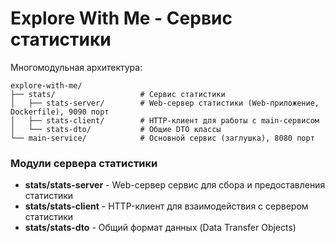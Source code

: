 # Explore With Me - Сервис статистики


Многомодульная архитектура:
```
explore-with-me/
├── stats/                   # Сервис статистики
│   ├── stats-server/        # Web-сервер статистики (Web-приложение, Dockerfile), 9090 порт
│   ├── stats-client/        # HTTP-клиент для работы с main-сервисом
│   └── stats-dto/           # Общие DTO классы
└── main-service/            # Основной сервис (заглушка), 8080 порт
```

### Модули сервера статистики
- **stats/stats-server** - Web-сервер сервис для сбора и предоставления статистики
- **stats/stats-client** - HTTP-клиент для взаимодействия с сервером статистики
- **stats/stats-dto** - Общий формат данных (Data Transfer Objects)
